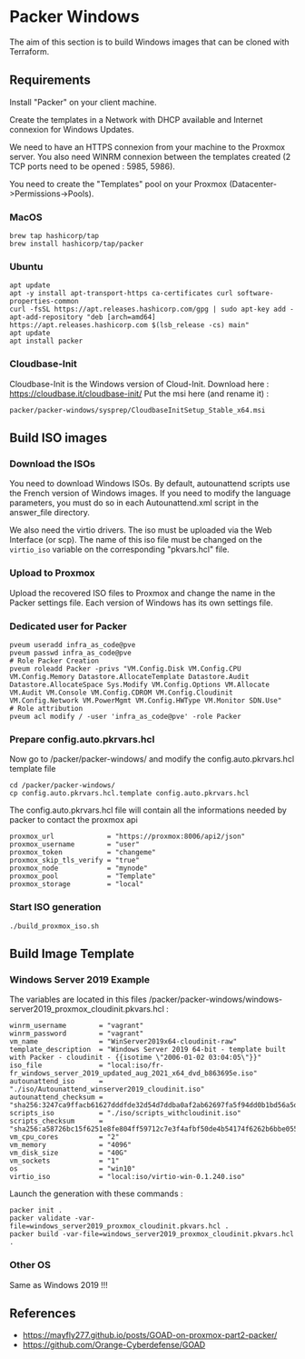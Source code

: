 # Packer Windows

The aim of this section is to build Windows images that can be cloned with Terraform.

## Requirements

Install "Packer" on your client machine.

Create the templates in a Network with DHCP available and Internet connexion for Windows Updates.

We need to have an HTTPS connexion from your machine to the Proxmox server. You also need WINRM connexion between the templates created (2 TCP ports need to be opened : 5985, 5986).

You need to create the "Templates" pool on your Proxmox (Datacenter->Permissions->Pools).

### MacOS
```
brew tap hashicorp/tap
brew install hashicorp/tap/packer
```

### Ubuntu
```
apt update
apt -y install apt-transport-https ca-certificates curl software-properties-common
curl -fsSL https://apt.releases.hashicorp.com/gpg | sudo apt-key add -
apt-add-repository "deb [arch=amd64] https://apt.releases.hashicorp.com $(lsb_release -cs) main"
apt update
apt install packer
```

### Cloudbase-Init 

Cloudbase-Init is the Windows version of Cloud-Init.
Download here : https://cloudbase.it/cloudbase-init/
Put the msi here (and rename it) :
```
packer/packer-windows/sysprep/CloudbaseInitSetup_Stable_x64.msi
```

## Build ISO images

### Download the ISOs

You need to download Windows ISOs. By default, autounattend scripts use the French version of Windows images. If you need to modify the language parameters, you must do so in each Autounattend.xml script in the answer_file directory.

We also need the virtio drivers. The iso must be uploaded via the Web Interface (or scp). The name of this iso file must be changed on the ```virtio_iso``` variable on the corresponding "pkvars.hcl" file.

### Upload to Proxmox

Upload the recovered ISO files to Proxmox and change the name in the Packer settings file. Each version of Windows has its own settings file.

### Dedicated user for Packer
```
pveum useradd infra_as_code@pve
pveum passwd infra_as_code@pve
# Role Packer Creation
pveum roleadd Packer -privs "VM.Config.Disk VM.Config.CPU VM.Config.Memory Datastore.AllocateTemplate Datastore.Audit Datastore.AllocateSpace Sys.Modify VM.Config.Options VM.Allocate VM.Audit VM.Console VM.Config.CDROM VM.Config.Cloudinit VM.Config.Network VM.PowerMgmt VM.Config.HWType VM.Monitor SDN.Use"
# Role attribution
pveum acl modify / -user 'infra_as_code@pve' -role Packer
```
### Prepare config.auto.pkrvars.hcl

Now go to /packer/packer-windows/ and modify the config.auto.pkrvars.hcl template file
```
cd /packer/packer-windows/
cp config.auto.pkrvars.hcl.template config.auto.pkrvars.hcl
```
The config.auto.pkrvars.hcl file will contain all the informations needed by packer to contact the proxmox api
```
proxmox_url             = "https://proxmox:8006/api2/json"
proxmox_username        = "user"
proxmox_token           = "changeme"
proxmox_skip_tls_verify = "true"
proxmox_node            = "mynode"
proxmox_pool            = "Template"
proxmox_storage         = "local"
```
### Start ISO generation
```
./build_proxmox_iso.sh
```

## Build Image Template

### Windows Server 2019 Example

The variables are located in this files /packer/packer-windows/windows-server2019_proxmox_cloudinit.pkvars.hcl :
```
winrm_username        = "vagrant"
winrm_password        = "vagrant"
vm_name               = "WinServer2019x64-cloudinit-raw"
template_description  = "Windows Server 2019 64-bit - template built with Packer - cloudinit - {{isotime \"2006-01-02 03:04:05\"}}"
iso_file              = "local:iso/fr-fr_windows_server_2019_updated_aug_2021_x64_dvd_b863695e.iso"
autounattend_iso      = "./iso/Autounattend_winserver2019_cloudinit.iso"
autounattend_checksum = "sha256:3247ca9ffacb61627dddfde32d54d7ddba0af2ab62697fa5f94dd0b1bd56a5da"
scripts_iso           = "./iso/scripts_withcloudinit.iso"
scripts_checksum      = "sha256:a58726bc15f6251e8fe804ff59712c7e3f4afbf50de4b54174f6262b6bbe0550"
vm_cpu_cores          = "2"
vm_memory             = "4096"
vm_disk_size          = "40G"
vm_sockets            = "1"
os                    = "win10"
virtio_iso            = "local:iso/virtio-win-0.1.240.iso"

```
Launch the generation with these commands :
```
packer init .
packer validate -var-file=windows_server2019_proxmox_cloudinit.pkvars.hcl .
packer build -var-file=windows_server2019_proxmox_cloudinit.pkvars.hcl .
```
### Other OS

Same as Windows 2019 !!!

## References

  * https://mayfly277.github.io/posts/GOAD-on-proxmox-part2-packer/
  * https://github.com/Orange-Cyberdefense/GOAD